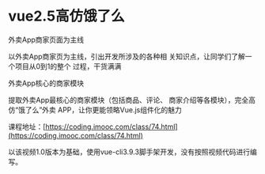 # vue2.5高仿饿了么
外卖App商家页面为主线

以外卖App商家页为主线，引出开发所涉及的各种相
关知识点，让同学们了解一个项目从0到1的整个
过程，干货满满

外卖App核心的商家模块

提取外卖App最核心的商家模块（包括商品、评论、
商家介绍等各模块），完全高仿“饿了么”外卖
APP，让你更能领略Vue.js组件化的魅力

课程地址：[https://coding.imooc.com/class/74.html](https://coding.imooc.com/class/74.html)


以该视频1.0版本为基础，使用vue-cli3.9.3脚手架开发，没有按照视频代码进行编写。